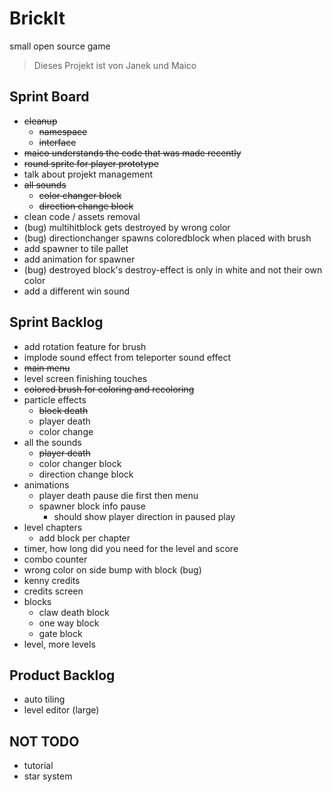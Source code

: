 # BrickIt
small open source game

> Dieses Projekt ist von
> Janek und Maico


## Sprint Board
- ~~cleanup~~
	- ~~namespace~~
	- ~~interface~~
- ~~maico understands the code that was made recently~~
- ~~round sprite for player prototype~~
- talk about projekt management
- ~~all sounds~~
	- ~~color changer block~~
	- ~~direction change block~~
- clean code / assets removal
- (bug) multihitblock gets destroyed by wrong color
- (bug) directionchanger spawns coloredblock when placed with brush
- add spawner to tile pallet
- add animation for spawner
- (bug) destroyed block's destroy-effect is only in white and not their own color
- add a different win sound


## Sprint Backlog
- add rotation feature for brush
- implode sound effect from teleporter sound effect
- ~~main menu~~
- level screen finishing touches
- ~~colored brush for coloring and recoloring~~
- particle effects
	- ~~block death~~
	- player death
	- color change
- all the sounds
	- ~~player death~~
	- color changer block
	- direction change block
- animations
	- player death pause
	  die first then menu
	- spawner block info pause
		- should show player direction
		  in paused play
- level chapters
	- add block per chapter
- timer, how long did you need for the level and score
- combo counter
- wrong color on side bump with block (bug)
- kenny credits
- credits screen
- blocks
	- claw death block
	- one way block
	- gate block
- level, more levels

## Product Backlog
- auto tiling
- level editor (large)

## NOT TODO
- tutorial
- star system